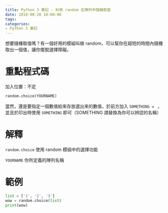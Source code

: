 ```yaml
---
title: Python 3 筆記 - 利用 random 在陣列中隨機取值
date: 2018-08-20 10:00:00
tags:
categories:
- Python 3 筆記
---
```

想要隨機取值嗎？有一個好用的模組叫做 random，可以幫你在超短的時間內隨機取出一個值，讓你擺脫選擇障礙。
<!--more-->
# 重點程式碼
加入位置：不定
```Python
random.choice(YOURNAME)
```
當然，還是要指定一個數值給來存放選出來的數值，於前方加入 `SOMETHING = ` ，並且於印出時使用 `SOMETHING` 即可（SOMETHING 請替換為你可以辨認的名稱）

# 解釋
`random.choice`
使用 random 模組中的選擇功能

`YOURNAME`
你所定義的陣列名稱

# 範例

```Python
list = ['1', '2', '3']
wow = random.choice(list)
print(wow)
```
